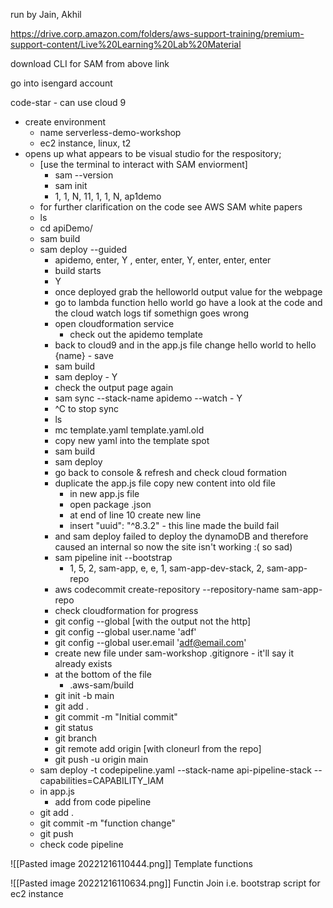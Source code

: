 run by Jain, Akhil

https://drive.corp.amazon.com/folders/aws-support-training/premium-support-content/Live%20Learning%20Lab%20Material

download CLI for SAM from above link

go into isengard account

code-star - can use
cloud 9
- create environment
	- name serverless-demo-workshop
	- ec2 instance, linux, t2
- opens up what appears to be visual studio for the respository;
	- [use the terminal to interact with SAM enviorment]
		- sam --version
		- sam init
		- 1, 1, N, 11, 1, 1, N, ap1demo
	- for further clarification on the code see AWS SAM white papers 
	- ls
	- cd apiDemo/
	- sam build
	- sam deploy --guided
		- apidemo, enter, Y , enter, enter, Y, enter, enter, enter
		- build starts
		- Y
		- once deployed grab the helloworld output value for the webpage
		- go to lambda function hello world go have a look at the code and the cloud watch logs tif somethign goes wrong
		- open cloudformation service
			- check out the apidemo template
		- back to cloud9 and in the app.js file change hello world to hello {name} - save 
		- sam build
		- sam deploy - Y
		- check the output page again
		- sam sync --stack-name apidemo --watch - Y
		- ^C to stop sync
		- ls
		- mc template.yaml template.yaml.old
		- copy new yaml into the template spot
		- sam build
		- sam deploy
		- go back to console & refresh and check cloud formation
		- duplicate the app.js file copy new content into old file
			- in new app.js file
			- open package .json
			- at end of line 10 create new line
			- insert "uuid": "^8.3.2" - this line made the build fail
		- and sam deploy failed to deploy the dynamoDB and therefore caused an internal so now the site isn't working :( so sad)
		- sam pipeline init --bootstrap
			- 1, 5, 2, sam-app, e, e, 1, sam-app-dev-stack, 2, sam-app-repo
		- aws codecommit create-repository --repository-name sam-app-repo
		- check cloudformation for progress
		- git config --global [with the output not the http]
		- git config --global user.name 'adf'
		- git config --global user.email 'adf@email.com'
		- create new file under sam-workshop .gitignore - it'll say it already exists
		- at the bottom of the file
			- .aws-sam/build
		- git init -b main 
		- git add . 
		- git commit -m "Initial commit"
		- git status
		- git branch
		- git remote add origin [with cloneurl from the repo]
		- git push -u origin main
	- sam deploy -t codepipeline.yaml --stack-name api-pipeline-stack --capabilities=CAPABILITY_IAM
	- in app.js
		- add from code pipeline
	- git add . 
	- git commit -m "function change" 
	- git push
	- check code pipeline


![[Pasted image 20221216110444.png]]
Template functions

![[Pasted image 20221216110634.png]]
Functin Join i.e. bootstrap script for ec2 instance